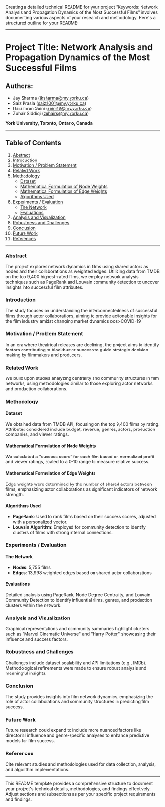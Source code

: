 Creating a detailed technical README for your project "Keywords: Network Analysis and Propagation Dynamics of the Most Successful Films" involves documenting various aspects of your research and methodology. Here's a structured outline for your README:

---

# Project Title: Network Analysis and Propagation Dynamics of the Most Successful Films

## Authors:
- Jay Sharma (jksharma@my.yorku.ca)
- Saiz Prasla (saiz2001@my.yorku.ca)
- Harsimran Saini (saini19@my.yorku.ca)
- Zuhair Siddiqi (zuhairs@my.yorku.ca)
  
**York University, Toronto, Ontario, Canada**

---

## Table of Contents

1. [Abstract](#abstract)
2. [Introduction](#introduction)
3. [Motivation / Problem Statement](#motivation--problem-statement)
4. [Related Work](#related-work)
5. [Methodology](#methodology)
   - [Dataset](#dataset)
   - [Mathematical Formulation of Node Weights](#mathematical-formulation-of-node-weights)
   - [Mathematical Formulation of Edge Weights](#mathematical-formulation-of-edge-weights)
   - [Algorithms Used](#algorithms-used)
6. [Experiments / Evaluation](#experiments--evaluation)
   - [The Network](#the-network)
   - [Evaluations](#evaluations)
7. [Analysis and Visualization](#analysis-and-visualization)
8. [Robustness and Challenges](#robustness-and-challenges)
9. [Conclusion](#conclusion)
10. [Future Work](#future-work)
11. [References](#references)

---

### Abstract<a name="abstract"></a>

The project explores network dynamics in films using shared actors as nodes and their collaborations as weighted edges. Utilizing data from TMDB on the top 9,400 highest-rated films, we employ network analysis techniques such as PageRank and Louvain community detection to uncover insights into successful film attributes.

### Introduction<a name="introduction"></a>

The study focuses on understanding the interconnectedness of successful films through actor collaborations, aiming to provide actionable insights for the film industry amidst changing market dynamics post-COVID-19.

### Motivation / Problem Statement<a name="motivation--problem-statement"></a>

In an era where theatrical releases are declining, the project aims to identify factors contributing to blockbuster success to guide strategic decision-making by filmmakers and producers.

### Related Work<a name="related-work"></a>

We build upon studies analyzing centrality and community structures in film networks, using methodologies similar to those exploring actor networks and production collaborations.

### Methodology<a name="methodology"></a>

#### Dataset<a name="dataset"></a>

We obtained data from TMDB API, focusing on the top 9,400 films by rating. Attributes considered include budget, revenue, genres, actors, production companies, and viewer ratings.

#### Mathematical Formulation of Node Weights<a name="mathematical-formulation-of-node-weights"></a>

We calculated a "success score" for each film based on normalized profit and viewer ratings, scaled to a 0-10 range to measure relative success.

#### Mathematical Formulation of Edge Weights<a name="mathematical-formulation-of-edge-weights"></a>

Edge weights were determined by the number of shared actors between films, emphasizing actor collaborations as significant indicators of network strength.

#### Algorithms Used<a name="algorithms-used"></a>

- **PageRank**: Used to rank films based on their success scores, adjusted with a personalized vector.
- **Louvain Algorithm**: Employed for community detection to identify clusters of films with strong internal connections.

### Experiments / Evaluation<a name="experiments--evaluation"></a>

#### The Network<a name="the-network"></a>

- **Nodes**: 5,755 films
- **Edges**: 13,998 weighted edges based on shared actor collaborations

#### Evaluations<a name="evaluations"></a>

Detailed analysis using PageRank, Node Degree Centrality, and Louvain Community Detection to identify influential films, genres, and production clusters within the network.

### Analysis and Visualization<a name="analysis-and-visualization"></a>

Graphical representations and community summaries highlight clusters such as "Marvel Cinematic Universe" and "Harry Potter," showcasing their influence and success factors.

### Robustness and Challenges<a name="robustness-and-challenges"></a>

Challenges include dataset scalability and API limitations (e.g., IMDb). Methodological refinements were made to ensure robust analysis and meaningful insights.

### Conclusion<a name="conclusion"></a>

The study provides insights into film network dynamics, emphasizing the role of actor collaborations and community structures in predicting film success.

### Future Work<a name="future-work"></a>

Future research could expand to include more nuanced factors like directorial influence and genre-specific analyses to enhance predictive models for film success.

### References<a name="references"></a>

Cite relevant studies and methodologies used for data collection, analysis, and algorithm implementations.

---

This README template provides a comprehensive structure to document your project's technical details, methodologies, and findings effectively. Adjust sections and subsections as per your specific project requirements and findings.
